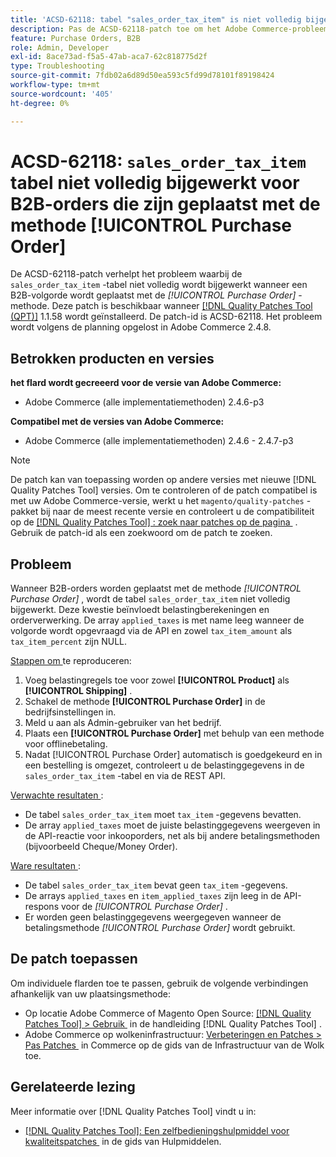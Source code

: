 ```yaml
---
title: 'ACSD-62118: tabel "sales_order_tax_item" is niet volledig bijgewerkt voor B2B-orders die zijn geplaatst met de methode [!UICONTROL Purchase Order]'
description: Pas de ACSD-62118-patch toe om het Adobe Commerce-probleem op te lossen waarbij de tabel "sales_order_tax_item" niet volledig wordt bijgewerkt wanneer B2B-orders worden geplaatst met de methode [!UICONTROL Purchase Order] .
feature: Purchase Orders, B2B
role: Admin, Developer
exl-id: 8ace73ad-f5a5-47ab-aca7-62c818775d2f
type: Troubleshooting
source-git-commit: 7fdb02a6d89d50ea593c5fd99d78101f89198424
workflow-type: tm+mt
source-wordcount: '405'
ht-degree: 0%

---
```


# ACSD-62118: `sales_order_tax_item` tabel niet volledig bijgewerkt voor B2B-orders die zijn geplaatst met de methode [!UICONTROL Purchase Order]

De ACSD-62118-patch verhelpt het probleem waarbij de `sales_order_tax_item` -tabel niet volledig wordt bijgewerkt wanneer een B2B-volgorde wordt geplaatst met de *[!UICONTROL Purchase Order]* -methode. Deze patch is beschikbaar wanneer [[!DNL Quality Patches Tool (QPT)]](/help/tools/quality-patches-tool/quality-patches-tool-to-self-serve-quality-patches.md) 1.1.58 wordt geïnstalleerd. De patch-id is ACSD-62118. Het probleem wordt volgens de planning opgelost in Adobe Commerce 2.4.8.

## Betrokken producten en versies

**het flard wordt gecreeerd voor de versie van Adobe Commerce:**

* Adobe Commerce (alle implementatiemethoden) 2.4.6-p3

**Compatibel met de versies van Adobe Commerce:**

* Adobe Commerce (alle implementatiemethoden) 2.4.6 - 2.4.7-p3

>[!NOTE]
>
>De patch kan van toepassing worden op andere versies met nieuwe [!DNL Quality Patches Tool] versies. Om te controleren of de patch compatibel is met uw Adobe Commerce-versie, werkt u het `magento/quality-patches` -pakket bij naar de meest recente versie en controleert u de compatibiliteit op de [[!DNL Quality Patches Tool] : zoek naar patches op de pagina &#x200B;](https://experienceleague.adobe.com/tools/commerce-quality-patches/index.html?lang=nl-NL) . Gebruik de patch-id als een zoekwoord om de patch te zoeken.

## Probleem

Wanneer B2B-orders worden geplaatst met de methode *[!UICONTROL Purchase Order]* , wordt de tabel `sales_order_tax_item` niet volledig bijgewerkt. Deze kwestie beïnvloedt belastingberekeningen en orderverwerking. De array `applied_taxes` is met name leeg wanneer de volgorde wordt opgevraagd via de API en zowel `tax_item_amount` als `tax_item_percent` zijn NULL.

<u> Stappen om </u> te reproduceren:

1. Voeg belastingregels toe voor zowel **[!UICONTROL Product]** als **[!UICONTROL Shipping]** .
1. Schakel de methode **[!UICONTROL Purchase Order]** in de bedrijfsinstellingen in.
1. Meld u aan als Admin-gebruiker van het bedrijf.
1. Plaats een **[!UICONTROL Purchase Order]** met behulp van een methode voor offlinebetaling.
1. Nadat [!UICONTROL Purchase Order] automatisch is goedgekeurd en in een bestelling is omgezet, controleert u de belastinggegevens in de `sales_order_tax_item` -tabel en via de REST API.

<u> Verwachte resultaten </u>:

* De tabel `sales_order_tax_item` moet `tax_item` -gegevens bevatten.
* De array `applied_taxes` moet de juiste belastinggegevens weergeven in de API-reactie voor inkooporders, net als bij andere betalingsmethoden (bijvoorbeeld Cheque/Money Order).

<u> Ware resultaten </u>:

* De tabel `sales_order_tax_item` bevat geen `tax_item` -gegevens.
* De arrays `applied_taxes` en `item_applied_taxes` zijn leeg in de API-respons voor de *[!UICONTROL Purchase Order]* .
* Er worden geen belastinggegevens weergegeven wanneer de betalingsmethode *[!UICONTROL Purchase Order]* wordt gebruikt.

## De patch toepassen

Om individuele flarden toe te passen, gebruik de volgende verbindingen afhankelijk van uw plaatsingsmethode:

* Op locatie Adobe Commerce of Magento Open Source: [[!DNL Quality Patches Tool] > Gebruik &#x200B;](/help/tools/quality-patches-tool/usage.md) in de handleiding [!DNL Quality Patches Tool] .
* Adobe Commerce op wolkeninfrastructuur: [&#x200B; Verbeteringen en Patches > Pas Patches &#x200B;](https://experienceleague.adobe.com/docs/commerce-cloud-service/user-guide/develop/upgrade/apply-patches.html?lang=nl-NL) in Commerce op de gids van de Infrastructuur van de Wolk toe.

## Gerelateerde lezing

Meer informatie over [!DNL Quality Patches Tool] vindt u in:

* [[!DNL Quality Patches Tool]: Een zelfbedieningshulpmiddel voor kwaliteitspatches &#x200B;](/help/tools/quality-patches-tool/quality-patches-tool-to-self-serve-quality-patches.md) in de gids van Hulpmiddelen.
